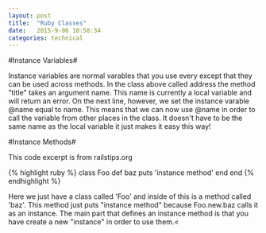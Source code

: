 ```yaml
---
layout: post
title:  "Ruby Classes"
date:   2015-9-06 10:58:34
categories: technical
---
```


#Instance Variables#

Instance variables are normal varables that you use every except that they can be used across methods. In the class above called address the method "title" takes an argument name. This name is currently a local variable and will return an error. On the next line, however, we set the instance varable @name equal to name. This means that we can now use @name in order to call the variable from other places in the class. It doesn't have to be the same name as the local variable it just makes it easy this way!

#Instance Methods#

This code excerpt is from railstips.org

{% highlight ruby %}
class Foo
  def baz
    puts 'instance method'
  end
end
{% endhighlight %}

Here we just have a class called 'Foo' and inside of this is a method called 'baz'. This method just puts "instance method" because Foo.new.baz calls it as an instance. The main part that defines an instance method is that you have create a new "instance" in order to use them.<
